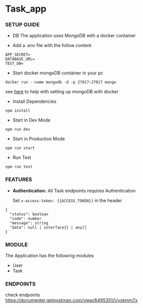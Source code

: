 # Task_app

### SETUP GUIDE

* DB
    The application uses MongoDB with a docker container

- Add a .env file with the follow content
```
APP_SECRET=
DATABASE_URL=
TEST_DB=
```
- Start docker mongoDB container in your pc

```
docker run --name mongodb -d -p 27017:27017 mongo
```

see <a href="https://www.mongodb.com/compatibility/docker">here</a> to help with setting up mongoDB with docker

* Install Dependencies

```
npm install
```

* Start in Dev Mode

```
npm run dev
```

* Start in Production Mode

```
npm run start
```


* Run Test

```
npm run test
```

### FEATURES
- <b>Authentication:</b> All Task endpoints requires Authentication
    
    Set ```x-access-token: {{ACCESS_TOKEN}}``` in the header

```
{
  "status": boolean
  "code": number
  "message": string
  "data": null | interface{} | any[] 
}
```
### MODULE
The Application has the following modules
- User
- Task

### ENDPOINTS
check endpoints <a href="https://documenter.getpostman.com/view/6495351/Uyxkmm7x" target="_blank">https://documenter.getpostman.com/view/6495351/Uyxkmm7x</a>